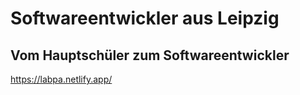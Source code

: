 # Softwareentwickler aus Leipzig
## Vom Hauptschüler zum Softwareentwickler
https://labpa.netlify.app/